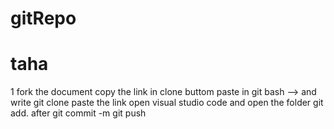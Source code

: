 # gitRepo
# taha
1 fork the document
copy the link in clone buttom
paste in git bash --> and write git clone paste the link
open visual studio code and open the folder 
git add.
after git commit -m
git push